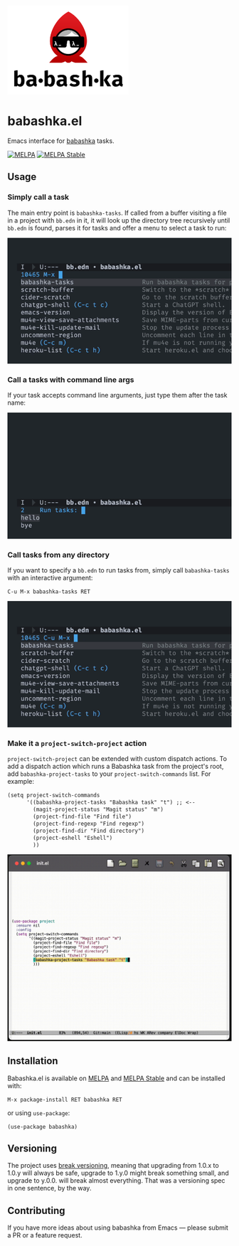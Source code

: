 <img src="https://raw.githubusercontent.com/babashka/babashka/master/logo/babashka.svg" widht="200px" height="200px">

# babashka.el
Emacs interface for [babashka](https://babashka.org) tasks.

[![MELPA](https://melpa.org/packages/babashka-badge.svg)](https://melpa.org/#/babashka)
[![MELPA Stable](https://stable.melpa.org/packages/babashka-badge.svg)](https://stable.melpa.org/#/babashka)

## Usage

### Simply call a task
The main entry point is `babashka-tasks`. If called from a buffer visiting a file in a project with `bb.edn` in it, it will look up the directory tree recursively until `bb.edn` is found, parses it for tasks and offer a menu to select a task to run:

![](./videos/1-simple.gif)

### Call a tasks with command line args
If your task accepts command line arguments, just type them after the task name:

![](./videos/3-args.gif)

### Call tasks from any directory
If you want to specify a `bb.edn` to run tasks from, simply call `babashka-tasks` with an interactive argument:

```
C-u M-x babashka-tasks RET
```

![](./videos/2-interactive.gif)

### Make it a `project-switch-project` action
`project-switch-project` can be extended with custom dispatch
actions. To add a dispatch action which runs a Babashka task from the
project's root, add `babashka-project-tasks` to your
`project-switch-commands` list. For example:
```elisp
(setq project-switch-commands
      '((babashka-project-tasks "Babashka task" "t") ;; <--
        (magit-project-status "Magit status" "m")
        (project-find-file "Find file")
        (project-find-regexp "Find regexp")
        (project-find-dir "Find directory")
        (project-eshell "Eshell")
        ))
```

![](./videos/4-project.gif)

## Installation
Babashka.el is available on [MELPA](https://melpa.org/#/babashka) and [MELPA Stable](https://stable.melpa.org/#/babashka) and can be installed with:

```
M-x package-install RET babashka RET
```

or using `use-package`:

```elisp
(use-package babashka)
```

## Versioning
The project uses [break versioning](https://github.com/ptaoussanis/encore/blob/master/BREAK-VERSIONING.md), meaning that upgrading from 1.0.x to 1.0.y will always be safe, upgrade to 1.y.0 might break something small, and upgrade to y.0.0. will break almost everything. That was a versioning spec in one sentence, by the way.

## Contributing
If you have more ideas about using babashka from Emacs — please submit a PR or a feature request.




